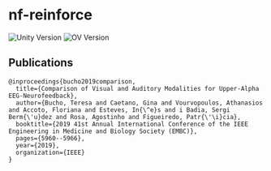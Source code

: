 # nf-reinforce
![Unity Version](https://img.shields.io/badge/Unity-v2020.3.18f1-red.svg)
![OV Version](https://img.shields.io/badge/OpenVibe-3.0.0-blue.svg)

## Publications
```
@inproceedings{bucho2019comparison,
  title={Comparison of Visual and Auditory Modalities for Upper-Alpha EEG-Neurofeedback},
  author={Bucho, Teresa and Caetano, Gina and Vourvopoulos, Athanasios and Accoto, Floriana and Esteves, In{\^e}s and i Badia, Sergi Berm{\'u}dez and Rosa, Agostinho and Figueiredo, Patr{\'\i}cia},
  booktitle={2019 41st Annual International Conference of the IEEE Engineering in Medicine and Biology Society (EMBC)},
  pages={5960--5966},
  year={2019},
  organization={IEEE}
}
```